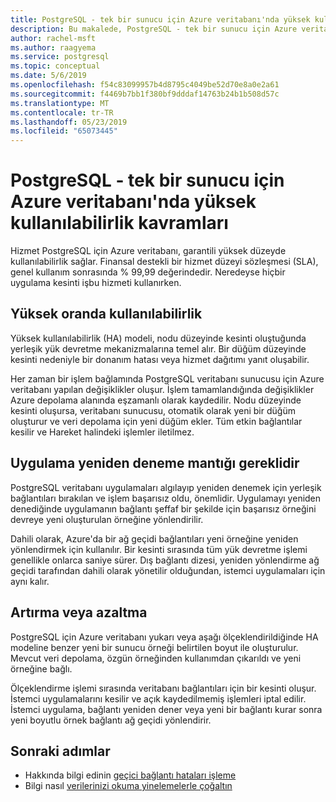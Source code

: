 ```yaml
---
title: PostgreSQL - tek bir sunucu için Azure veritabanı'nda yüksek kullanılabilirlik kavramları
description: Bu makalede, PostgreSQL - tek bir sunucu için Azure veritabanı kullanırken, yüksek kullanılabilirlik bilgiler sağlar.
author: rachel-msft
ms.author: raagyema
ms.service: postgresql
ms.topic: conceptual
ms.date: 5/6/2019
ms.openlocfilehash: f54c83099957b4d8795c4049be52d70e8a0e2a61
ms.sourcegitcommit: f4469b7bb1f380bf9dddaf14763b24b1b508d57c
ms.translationtype: MT
ms.contentlocale: tr-TR
ms.lasthandoff: 05/23/2019
ms.locfileid: "65073445"
---
```

# <a name="high-availability-concepts-in-azure-database-for-postgresql---single-server"></a>PostgreSQL - tek bir sunucu için Azure veritabanı'nda yüksek kullanılabilirlik kavramları
Hizmet PostgreSQL için Azure veritabanı, garantili yüksek düzeyde kullanılabilirlik sağlar. Finansal destekli bir hizmet düzeyi sözleşmesi (SLA), genel kullanım sonrasında % 99,99 değerindedir. Neredeyse hiçbir uygulama kesinti işbu hizmeti kullanırken.

## <a name="high-availability"></a>Yüksek oranda kullanılabilirlik
Yüksek kullanılabilirlik (HA) modeli, nodu düzeyinde kesinti oluştuğunda yerleşik yük devretme mekanizmalarına temel alır. Bir düğüm düzeyinde kesinti nedeniyle bir donanım hatası veya hizmet dağıtımı yanıt oluşabilir.

Her zaman bir işlem bağlamında PostgreSQL veritabanı sunucusu için Azure veritabanı yapılan değişiklikler oluşur. İşlem tamamlandığında değişiklikler Azure depolama alanında eşzamanlı olarak kaydedilir. Nodu düzeyinde kesinti oluşursa, veritabanı sunucusu, otomatik olarak yeni bir düğüm oluşturur ve veri depolama için yeni düğüm ekler. Tüm etkin bağlantılar kesilir ve Hareket halindeki işlemler iletilmez.

## <a name="application-retry-logic-is-essential"></a>Uygulama yeniden deneme mantığı gereklidir
PostgreSQL veritabanı uygulamaları algılayıp yeniden denemek için yerleşik bağlantıları bırakılan ve işlem başarısız oldu, önemlidir. Uygulamayı yeniden denediğinde uygulamanın bağlantı şeffaf bir şekilde için başarısız örneğini devreye yeni oluşturulan örneğine yönlendirilir.

Dahili olarak, Azure'da bir ağ geçidi bağlantıları yeni örneğine yeniden yönlendirmek için kullanılır. Bir kesinti sırasında tüm yük devretme işlemi genellikle onlarca saniye sürer. Dış bağlantı dizesi, yeniden yönlendirme ağ geçidi tarafından dahili olarak yönetilir olduğundan, istemci uygulamaları için aynı kalır.

## <a name="scaling-up-or-down"></a>Artırma veya azaltma
PostgreSQL için Azure veritabanı yukarı veya aşağı ölçeklendirildiğinde HA modeline benzer yeni bir sunucu örneği belirtilen boyut ile oluşturulur. Mevcut veri depolama, özgün örneğinden kullanımdan çıkarıldı ve yeni örneğine bağlı.

Ölçeklendirme işlemi sırasında veritabanı bağlantıları için bir kesinti oluşur. İstemci uygulamalarını kesilir ve açık kaydedilmemiş işlemleri iptal edilir. İstemci uygulama, bağlantı yeniden dener veya yeni bir bağlantı kurar sonra yeni boyutlu örnek bağlantı ağ geçidi yönlendirir. 

## <a name="next-steps"></a>Sonraki adımlar
- Hakkında bilgi edinin [geçici bağlantı hataları işleme](concepts-connectivity.md)
- Bilgi nasıl [verilerinizi okuma yinelemelerle çoğaltın](howto-read-replicas-portal.md)

